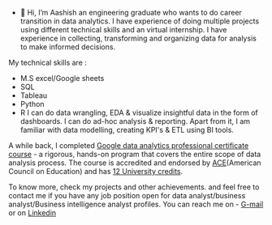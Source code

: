 - 👋 Hi, I’m Aashish an engineering graduate who wants to do career transition in data analytics.
I have experience of doing multiple projects using different technical skills and an virtual internship.
I have experience in collecting, transforming and organizing data for analysis to make informed decisions.

My technical skills are :
* M.S excel/Google sheets
* SQL
* Tableau
* Python
* R
I can do data wrangling, EDA & visualize insightful data in the form of dashboards. 
I can do ad-hoc  analysis & reporting. Apart from it, I am familiar with data modelling, creating KPI's & ETL using BI tools.

A while back, I completed [Google data analytics professional certificate course](https://drive.google.com/file/d/1FApI-3pPnAa3Es59T777LM97qvuQJ2QR/view?usp=sharing) - a rigorous, hands-on program that covers the entire scope of data analysis process.
The course is accredited and endorsed by [ACE](https://drive.google.com/file/d/1FjIofiV6EpG_JP_-WR-t-oPWLtTqWqrM/view?usp=sharing)(American Council on Education) and has [12 University credits](https://drive.google.com/file/d/1FjIofiV6EpG_JP_-WR-t-oPWLtTqWqrM/view?usp=sharing).

To know more, check my projects and other achievements.
and feel free to contact me if you have any job position open for data analyst/business analyst/Business intelligence analyst profiles.
You can reach me on - [G-mail](aashish2024@art@gmail.com) or on [Linkedin](https://www.linkedin.com/in/aashish-telgote-177b83264)

<!---
aash-ish/aash-ish is a ✨ special ✨ repository because its `README.md` (this file) appears on your GitHub profile.
You can click the Preview link to take a look at your changes.
--->
